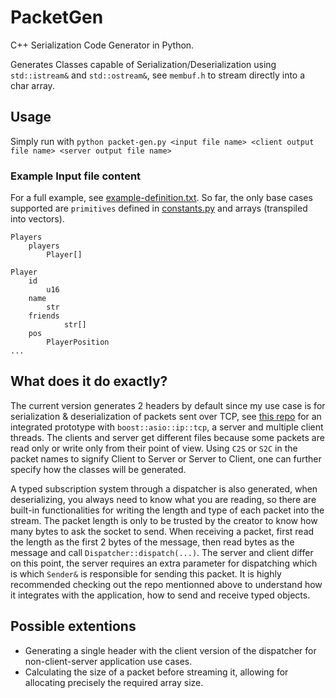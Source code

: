 # PacketGen
C++ Serialization Code Generator in Python.

Generates Classes capable of Serialization/Deserialization using `std::istream&` and `std::ostream&`, see `membuf.h` to stream directly into a char array.

## Usage

Simply run with `python packet-gen.py <input file name> <client output file name> <server output file name>`

### Example Input file content

For a full example, see [example-definition.txt](https://github.com/BrunoC-L/PacketGen/blob/main/example-definition.txt). So far, the only base cases supported are `primitives` defined in [constants.py](https://github.com/BrunoC-L/PacketGen/blob/main/src/constants.py.txt) and arrays (transpiled into vectors).

```
Players
	players
		Player[]

Player
	id
		u16
	name
		str
	friends
        	str[]
	pos
		PlayerPosition
...
```

## What does it do exactly?

The current version generates 2 headers by default since my use case is for serialization & deserialization of packets sent over TCP, see [this repo](https://github.com/BrunoC-L) for an integrated prototype with `boost::asio::ip::tcp`, a server and multiple client threads. The clients and server get different files because some packets are read only or write only from their point of view. Using `C2S` or `S2C` in the packet names to signify Client to Server or Server to Client, one can further specify how the classes will be generated.

A typed subscription system through a dispatcher is also generated, when deserializing, you always need to know what you are reading, so there are built-in functionalities for writing the length and type of each packet into the stream. The packet length is only to be trusted by the creator to know how many bytes to ask the socket to send. When receiving a packet, first read the length as the first 2 bytes of the message, then read <length> bytes as the message and call `Dispatcher::dispatch(...)`. The server and client differ on this point, the server requires an extra parameter for dispatching which is which `Sender&` is responsible for sending this packet. It is highly recommended checking out the repo mentionned above to understand how it integrates with the application, how to send and receive typed objects.

## Possible extentions

- Generating a single header with the client version of the dispatcher for non-client-server application use cases.
- Calculating the size of a packet before streaming it, allowing for allocating precisely the required array size.
